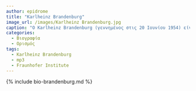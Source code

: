 ```yaml
---
author: epidrome
title: "Karlheinz Brandenburg"
image_url: /images/Karlheinz Brandenburg.jpg
caption: "Ο Karlheinz Brandenburg (γεννημένος στις 20 Ιουνίου 1954) είναι Γερμανός ηλεκτρολόγος μηχανικός και μαθηματικός."
categories:
  - Βιογραφία 
  - Ορισμός 
tags:
  - Karlheinz Brandenburg
  - mp3
  - Fraunhofer Institute
---
```


{% include bio-brandenburg.md %}
